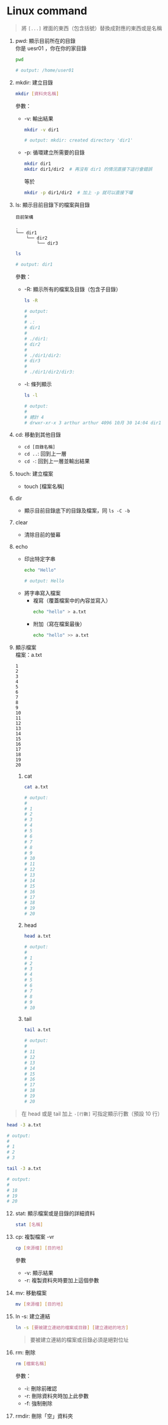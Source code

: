 # Linux command

> 將 `[...]` 裡面的東西（包含括號）替換成對應的東西或是名稱

1. pwd: 顯示目前所在的目錄  
   你是 uesr01 ，你在你的家目錄
   ```bash
   pwd

   # output: /home/user01
   ```

2. mkdir: 建立目錄  
   ```bash
   mkdir [資料夾名稱]
   ```

   參數：
   * -v: 輸出結果
     ```bash
     mkdir -v dir1

     # output: mkdir: created directory 'dir1'
     ```
   * -p: 循環建立所需要的目錄
     
     ```bash
     mkdir dir1
     mkdir dir1/dir2  # 再沒有 dir1 的情況直接下這行會錯誤
     ```
     
     等於
     
     ```bash
     mkdir -p dir1/dir2  # 加上 -p 就可以直接下囉
     ```

3. ls: 顯示目前目錄下的檔案與目錄  
   ```
   目前架構

   .
   └── dir1
       └── dir2
           └── dir3
   ```

   ```bash
   ls

   # output: dir1
   ```

   參數：
   * -R: 顯示所有的檔案及目錄（包含子目錄）
     ```bash
     ls -R

     # output:
     #
     # .:
     # dir1
     #
     # ./dir1:
     # dir2
     #
     # ./dir1/dir2:
     # dir3
     #
     # ./dir1/dir2/dir3:  
     ```
   * -l: 條列顯示
     ```bash
     ls -l

     # output:
     #
     # 總計 4
     # drwxr-xr-x 3 arthur arthur 4096 10月 30 14:04 dir1
     ```

4. cd: 移動到其他目錄
   * `cd [目錄名稱]`
   * `cd ..`: 回到上一層
   * `cd -`: 回到上一層並輸出結果

5. touch: 建立檔案
   * touch [檔案名稱]

6. dir
   * 顯示目前目錄底下的目錄及檔案，同 `ls -C -b`

7. clear
   * 清除目前的螢幕

8. echo
   * 印出特定字串
     ```bash
     echo "Hello"

     # output: Hello
     ```
   * 將字串寫入檔案
     * 複寫（覆蓋檔案中的內容並寫入）
       ```bash
       echo "hello" > a.txt
       ```
     * 附加（寫在檔案最後）
       ```bash
       echo "hello" >> a.txt
       ```

9. 顯示檔案  
   檔案：a.txt
   ```
   1
   2
   3
   4
   5
   6
   7
   8
   9
   10
   11
   12
   13
   14
   15
   16
   17
   18
   19
   20
   ```
   1. cat
      ```bash
      cat a.txt

      # output:
      #
      # 1
      # 2
      # 3
      # 4
      # 5
      # 6
      # 7
      # 8
      # 9
      # 10
      # 11
      # 12
      # 13
      # 14
      # 15
      # 16
      # 17
      # 18
      # 19
      # 20
      ```

   2. head
      ```bash
      head a.txt

      # output:
      #
      # 1
      # 2
      # 3
      # 4
      # 5
      # 6
      # 7
      # 8
      # 9
      # 10
      ```

   3. tail
      ```bash
      tail a.txt

      # output:
      #
      # 11
      # 12
      # 13
      # 14
      # 15
      # 16
      # 17
      # 18
      # 19
      # 20
      ```

  > 在 head 或是 tail 加上 `-[行數]` 可指定顯示行數（預設 10 行）

  ```bash
  head -3 a.txt

  # output:
  #
  # 1
  # 2
  # 3

  tail -3 a.txt

  # output:
  #
  # 18
  # 19
  # 20
  ```

12. stat: 顯示檔案或是目錄的詳細資料
    ```bash
    stat [名稱]
    ```

13. cp: 複製檔案 -vr
    ```bash
    cp [來源檔] [目的地]
    ```

    參數
    * -v: 顯示結果
    * -r: 複製資料夾時要加上這個參數

14. mv: 移動檔案
    ```bash
    mv [來源檔] [目的地]
    ```

15. ln -s: 建立連結
    ```bash
    ln -s [要被建立連結的檔案或目錄] [建立連結的地方]
    ```

    > 要被建立連結的檔案或目錄必須是絕對位址

16. rm: 刪除
    ```bash
    rm [檔案名稱]
    ```

    參數：
    * -i: 刪除前確認
    * -r: 刪除資料夾時加上此參數
    * -f: 強制刪除

17. rmdir: 刪除「空」資料夾

